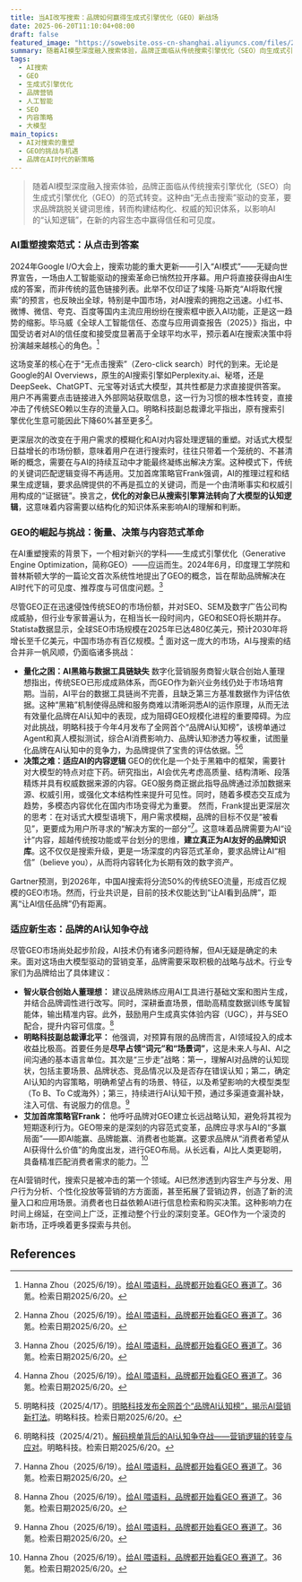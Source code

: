 ```yaml
---
title: 当AI改写搜索：品牌如何赢得生成式引擎优化（GEO）新战场
date: 2025-06-20T11:10:04+08:00
draft: false
featured_image: "https://sowebsite.oss-cn-shanghai.aliyuncs.com/files/2025/05/WechatIMG46970-1024x683.png"
summary: 随着AI模型深度融入搜索体验，品牌正面临从传统搜索引擎优化（SEO）向生成式引擎优化（GEO）的范式转变。这种由“无点击搜索”驱动的变革，要求品牌跳脱关键词思维，转而构建结构化、权威的知识体系，以影响AI的“认知逻辑”，在新的内容生态中赢得信任和可见度。GEO的兴起带来了量化和决策的挑战，促使品牌重新思考内容策略，致力于建立AI友好的品牌知识库，以应对这场由AI驱动的营销革命。
tags: 
  - AI搜索
  - GEO
  - 生成式引擎优化
  - 品牌营销
  - 人工智能
  - SEO
  - 内容策略
  - 大模型
main_topics: 
  - AI对搜索的重塑
  - GEO的挑战与机遇
  - 品牌在AI时代的新策略
---
```


> 随着AI模型深度融入搜索体验，品牌正面临从传统搜索引擎优化（SEO）向生成式引擎优化（GEO）的范式转变。这种由“无点击搜索”驱动的变革，要求品牌跳脱关键词思维，转而构建结构化、权威的知识体系，以影响AI的“认知逻辑”，在新的内容生态中赢得信任和可见度。

### AI重塑搜索范式：从点击到答案

2024年Google I/O大会上，搜索功能的重大更新——引入“AI模式”——无疑向世界宣告，一场由人工智能驱动的搜索革命已悄然拉开序幕。用户将直接获得由AI生成的答案，而非传统的蓝色链接列表。此举不仅印证了埃隆·马斯克“AI将取代搜索”的预言，也反映出全球，特别是中国市场，对AI搜索的拥抱之迅速。小红书、微博、微信、夸克、百度等国内主流应用纷纷在搜索框中嵌入AI功能，正是这一趋势的缩影。毕马威《全球人工智能信任、态度与应用调查报告（2025）》指出，中国受访者对AI的信任度和接受度显著高于全球平均水平，预示着AI在搜索决策中将扮演越来越核心的角色。[^1]

这场变革的核心在于“无点击搜索”（Zero-click search）时代的到来。无论是Google的AI Overviews，原生的AI搜索引擎如Perplexity.ai、秘塔，还是DeepSeek、ChatGPT、元宝等对话式大模型，其共性都是力求直接提供答案。用户不再需要点击链接进入外部网站获取信息，这一行为习惯的根本性转变，直接冲击了传统SEO赖以生存的流量入口。明略科技副总裁谭北平指出，原有搜索引擎优化生意可能因此下降60%甚至更多[^1]。

更深层次的改变在于用户需求的模糊化和AI对内容处理逻辑的重塑。对话式大模型日益增长的市场份额，意味着用户在进行搜索时，往往只带着一个笼统的、不甚清晰的概念，需要在与AI的持续互动中才能最终凝练出解决方案。这种模式下，传统的关键词匹配逻辑变得不再适用。艾加首席策略官Frank强调，AI的推理过程和结果生成逻辑，要求品牌提供的不再是孤立的关键词，而是一个由清晰事实和权威引用构成的“证据链”。换言之，**优化的对象已从搜索引擎算法转向了大模型的认知逻辑**，这意味着内容需要以结构化的知识体系来影响AI的理解和判断。

### GEO的崛起与挑战：衡量、决策与内容范式革命

在AI重塑搜索的背景下，一个相对新兴的学科——生成式引擎优化（Generative Engine Optimization，简称GEO）——应运而生。2024年6月，印度理工学院和普林斯顿大学的一篇论文首次系统性地提出了GEO的概念，旨在帮助品牌解决在AI时代下的可见度、推荐度与可信度问题。[^1]

尽管GEO正在迅速侵蚀传统SEO的市场份额，并对SEO、SEM及数字广告公司构成威胁，但行业专家普遍认为，在相当长一段时间内，GEO和SEO将长期并存。Statista数据显示，全球SEO市场规模在2025年已达480亿美元，预计2030年将增长至千亿美元，中国市场亦有百亿规模。[^1] 面对这一庞大的市场，AI与搜索的结合并非一帆风顺，仍面临诸多挑战：

*   **量化之困：AI黑箱与数据工具链缺失**
    数字化营销服务商智火联合创始人董理想指出，传统SEO已形成成熟体系，而GEO作为新兴业务线仍处于市场培育期。当前，AI平台的数据工具链尚不完善，且缺乏第三方基准数据作为评估依据。这种“黑箱”机制使得品牌和服务商难以清晰洞悉AI的运作原理，从而无法有效量化品牌在AI认知中的表现，成为阻碍GEO规模化进程的重要障碍。为应对此挑战，明略科技于今年4月发布了全网首个“品牌AI认知榜”，该榜单通过Agent和真人模拟测试，综合AI消费影响力、品牌认知渗透力等权重，试图量化品牌在AI认知中的竞争力，为品牌提供了宝贵的评估依据。[^4][^5]
*   **决策之难：适应AI的内容逻辑**
    GEO的优化是一个处于黑箱中的框架，需要针对大模型的特点对症下药。研究指出，AI会优先考虑高质量、结构清晰、段落精炼并具有权威数据来源的内容。GEO服务商正据此指导品牌通过添加数据来源、权威引用，或强化文本结构性来提升可见性。同时，随着多模态交互成为趋势，多模态内容优化在国内市场变得尤为重要。
    然而，Frank提出更深层次的思考：在对话式大模型语境下，用户需求模糊，品牌的目标不仅是“被看见”，更要成为用户所寻求的“解决方案的一部分”[^1]。这意味着品牌需要为AI“设计”内容，超越传统按功能或平台划分的思维，**建立真正为AI友好的品牌知识库**。这不仅仅是搜索升级，更是一场深度的内容范式革命，要求品牌让AI“相信”（believe you），从而将内容转化为长期有效的数字资产。

Gartner预测，到2026年，中国AI搜索将分流50%的传统SEO流量，形成百亿规模的GEO市场。然而，行业共识是，目前的技术仅能达到“让AI看到品牌”，距离“让AI信任品牌”仍有距离。

### 适应新生态：品牌的AI认知争夺战

尽管GEO市场尚处起步阶段，AI技术仍有诸多问题待解，但AI无疑是确定的未来。面对这场由大模型驱动的营销变革，品牌需要采取积极的战略与战术。行业专家们为品牌给出了具体建议：

*   **智火联合创始人董理想：** 建议品牌熟练应用AI工具进行基础文案和图片生成，并结合品牌调性进行改写。同时，深耕垂直场景，借助高精度数据训练专属智能体，输出精准内容。此外，鼓励用户生成真实体验内容（UGC），并与SEO配合，提升内容可信度。[^1]
*   **明略科技副总裁谭北平：** 他强调，对预算有限的品牌而言，AI领域投入的成本收益比极高。首要任务是**尽早占领“词元”和“场景词”**，这是未来人与AI、AI之间沟通的基本语言单位。其次是“三步走”战略：第一，理解AI对品牌的认知现状，包括主要场景、品牌状态、竞品情况以及是否存在错误认知；第二，确定AI认知的内容策略，明确希望占有的场景、特征，以及希望影响的大模型类型（To B、To C或海外）；第三，持续进行AI认知干预，通过多渠道查漏补缺，注入可信、有说服力的信息。[^1]
*   **艾加首席策略官Frank：** 他呼吁品牌对GEO建立长远战略认知，避免将其视为短期逐利行为。GEO带来的是深刻的内容范式变革，品牌应寻求与AI的“多赢局面”——即AI能赢、品牌能赢、消费者也能赢。这要求品牌从“消费者希望从AI获得什么价值”的角度出发，进行GEO布局。从长远看，AI比人类更聪明，具备精准匹配消费者需求的能力。[^1]

在AI营销时代，搜索只是被冲击的第一个领域。AI已然渗透到内容生产与分发、用户行为分析、个性化投放等营销的方方面面，甚至拓展了营销边界，创造了新的流量入口和应用场景。消费者也日益依赖AI进行信息检索和购买决策。这种影响力在时间上绵延，在空间上广泛，正推动整个行业的深刻变革。GEO作为一个滚烫的新市场，正呼唤着更多探索与共创。

## References

[^1]: Hanna Zhou（2025/6/19）。[给AI 喂语料，品牌都开始看GEO 赛道了](https://www.36kr.com/p/3343484423874050)。36氪。检索日期2025/6/20。
[^2]: 给AI 喂语料，品牌都开始看GEO 赛道了（2025/6/19）。[给AI 喂语料，品牌都开始看GEO 赛道了](https://cj.sina.com.cn/articles/view/3661013335/da36a15700101eyx0?froms=ggmp)。新浪财经。检索日期2025/6/20。
[^3]: 明略科技（2025/6/6）。[image - 明略科技](https://www.mininglamp.com/news/106/image-6/)。明略科技。检索日期2025/6/20。
[^4]: 明略科技（2025/4/17）。[明略科技发布全网首个“品牌AI认知榜”，揭示AI营销新打法](https://www.mininglamp.com/research/)。明略科技。检索日期2025/6/20。
[^5]: 明略科技（2025/4/21）。[解码榜单背后的AI认知争夺战——营销逻辑的转变与应对](https://www.mininglamp.com/research/)。明略科技。检索日期2025/6/20。
